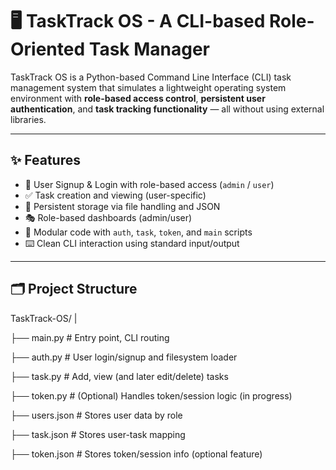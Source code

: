 # 🖥️ TaskTrack OS - A CLI-based Role-Oriented Task Manager

TaskTrack OS is a Python-based Command Line Interface (CLI) task management system that simulates a lightweight operating system environment with **role-based access control**, **persistent user authentication**, and **task tracking functionality** — all without using external libraries.

---

## ✨ Features

- 🔐 User Signup & Login with role-based access (`admin` / `user`)
- ✅ Task creation and viewing (user-specific)
- 📂 Persistent storage via file handling and JSON
- 🎭 Role-based dashboards (admin/user)
- 🧪 Modular code with `auth`, `task`, `token`, and `main` scripts
- ⌨️ Clean CLI interaction using standard input/output

---

## 🗂️ Project Structure

TaskTrack-OS/
|

├── main.py # Entry point, CLI routing

├── auth.py # User login/signup and filesystem loader

├── task.py # Add, view (and later edit/delete) tasks

├── token.py # (Optional) Handles token/session logic (in progress)

├── users.json # Stores user data by role

├── task.json # Stores user-task mapping

├── token.json # Stores token/session info (optional feature)
